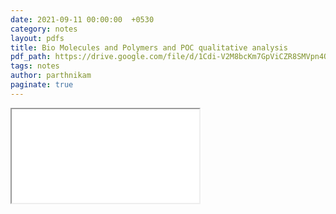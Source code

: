 ```yaml
---
date: 2021-09-11 00:00:00  +0530
category: notes
layout: pdfs
title: Bio Molecules and Polymers and POC qualitative analysis
pdf_path: https://drive.google.com/file/d/1Cdi-V2M8bcKm7GpViCZR8SMVpn4OV5Av/preview?usp=sharing
tags: notes
author: parthnikam
paginate: true
---
```


<iframe class="embed-pdf" src="{{ page.pdf_path }}#toolbar=0" seamless="seamless" scrolling="no" style="overflow:hidden"></iframe>
